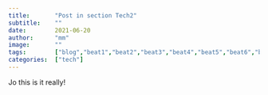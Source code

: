```yaml
---
title:       "Post in section Tech2"
subtitle:    ""
date:        2021-06-20
author:      "mm"
image:       ""
tags:        ["blog","beat1","beat2","beat3","beat4","beat5","beat6","beat7"]
categories:  ["tech"]
---
```

Jo this is it really!